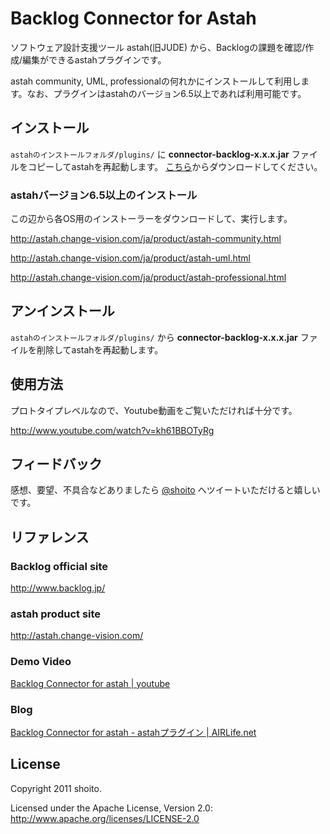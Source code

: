 Backlog Connector for Astah  
============================
ソフトウェア設計支援ツール astah(旧JUDE) から、Backlogの課題を確認/作成/編集ができるastahプラグインです。

astah community, UML, professionalの何れかにインストールして利用します。なお、プラグインはastahのバージョン6.5以上であれば利用可能です。

インストール
---
`astahのインストールフォルダ/plugins/` に **connector-backlog-x.x.x.jar** ファイルをコピーしてastahを再起動します。
[こちら](https://github.com/shoito/backlog-connector-for-astah/downloads)からダウンロードしてください。

### astahバージョン6.5以上のインストール
この辺から各OS用のインストーラーをダウンロードして、実行します。

<http://astah.change-vision.com/ja/product/astah-community.html>

<http://astah.change-vision.com/ja/product/astah-uml.html>

<http://astah.change-vision.com/ja/product/astah-professional.html>

アンインストール
---
`astahのインストールフォルダ/plugins/` から **connector-backlog-x.x.x.jar** ファイルを削除してastahを再起動します。

使用方法
---
プロトタイプレベルなので、Youtube動画をご覧いただければ十分です。

<http://www.youtube.com/watch?v=kh61BBOTyRg>

フィードバック
---
感想、要望、不具合などありましたら [@shoito](http://twitter.com/shoito) へツイートいただけると嬉しいです。

リファレンス
---

### Backlog official site
<http://www.backlog.jp/>

### astah product site
<http://astah.change-vision.com/>

### Demo Video
[Backlog Connector for astah | youtube](http://www.youtube.com/watch?v=kh61BBOTyRg)

### Blog
[Backlog Connector for astah - astahプラグイン | AIRLife.net](http://blog.air-life.net/2011/11/backlog-connector-for-astah.html)

License
---
Copyright 2011 shoito.

Licensed under the Apache License, Version 2.0: <http://www.apache.org/licenses/LICENSE-2.0>